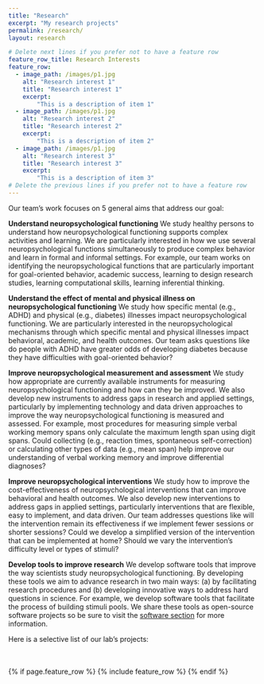 ```yaml
---
title: "Research"
excerpt: "My research projects"
permalink: /research/
layout: research

# Delete next lines if you prefer not to have a feature row
feature_row_title: Research Interests
feature_row:
  - image_path: /images/p1.jpg
    alt: "Research interest 1"
    title: "Research interest 1"
    excerpt:
        "This is a description of item 1"
  - image_path: /images/p1.jpg
    alt: "Research interest 2"
    title: "Research interest 2"
    excerpt:
        "This is a description of item 2"
  - image_path: /images/p1.jpg
    alt: "Research interest 3"
    title: "Research interest 3"
    excerpt:
        "This is a description of item 3"
# Delete the previous lines if you prefer not to have a feature row
---
```


Our team’s work focuses on 5 general aims that address our goal:
 
**Understand neuropsychological functioning**
We study healthy persons to understand how neuropsychological functioning supports complex activities and learning. We are particularly interested in how we use several neuropsychological functions simultaneously to produce complex behavior and learn in formal and informal settings. For example, our team works on identifying the neuropsychological functions that are particularly important for goal-oriented behavior, academic success, learning to design research studies, learning computational skills, learning inferential thinking.

**Understand the effect of mental and physical illness on neuropsychological functioning**
We study how specific mental (e.g., ADHD) and physical (e.g., diabetes) illnesses impact neuropsychological functioning. We are particularly interested in the neuropsychological mechanisms through which specific mental and physical illnesses impact behavioral, academic, and health outcomes. Our team asks questions like do people with ADHD have greater odds of developing diabetes because they have difficulties with goal-oriented behavior?
 
**Improve neuropsychological measurement and assessment**
We study how appropriate are currently available instruments for measuring neuropsychological functioning and how can they be improved. We also develop new instruments to address gaps in research and applied settings, particularly by implementing technology and data driven approaches to improve the way neuropsychological functioning is measured and assessed. For example, most procedures for measuring simple verbal working memory spans only calculate the maximum length span using digit spans. Could collecting (e.g., reaction times, spontaneous self-correction) or calculating other types of data (e.g., mean span) help improve our understanding of verbal working memory and improve differential diagnoses?
 
**Improve neuropsychological interventions**
We study how to improve the cost-effectiveness of neuropsychological interventions that can improve behavioral and health outcomes. We also develop new interventions to address gaps in applied settings, particularly interventions that are flexible, easy to implement, and data driven. Our team addresses questions like will the intervention remain its effectiveness if we implement fewer sessions or shorter sessions? Could we develop a simplified version of the intervention that can be implemented at home? Should we vary the intervention’s difficulty level or types of stimuli?
 
**Develop tools to improve research**
We develop software tools that improve the way scientists study neuropsychological functioning. By developing these tools we aim to advance research in two main ways: (a) by facilitating research procedures  and (b) developing innovative ways to address hard questions in science. For example, we develop software tools that facilitate the process of building stimuli pools. We share these tools as open-source software projects so be sure to visit the <a href="{{ site.url }}{{ site.baseurl }}/software">software section</a> for more information.

Here is a selective list of our lab’s projects:

<!-- Delete next line if you prefer not to have a feature row. -->
<br />
<br />
{% if page.feature_row %}
  {% include feature_row %}
{% endif %}
<!-- Delete previous lines if you prefer not to have a feature row. -->

